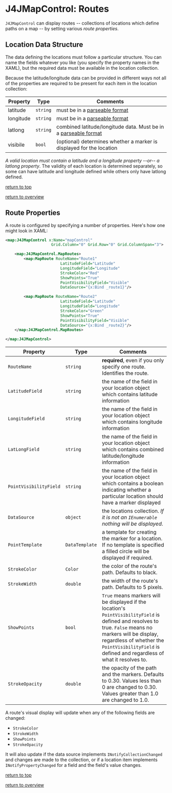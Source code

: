 # J4JMapControl: Routes

`J4JMapControl` can display routes -- collections of locations which define paths on a map -- by setting various *route properties*.

## Location Data Structure

The data defining the locations must follow a particular structure. You can name the fields whatever you like (you specify the property names in the XAML), but the required data must be available in the location collection.

Because the latitude/longitude data can be provided in different ways not all of the properties are required to be present for each item in the location collection:

|Property|Type|Comments|
|--------|----|--------|
|latitude|`string`|must be in a [parseable format](parseable-location-formats.md)|
|longitude|`string`|must be in a [parseable format](parseable-location-formats.md)|
|latlong|`string`|combined latitude/longitude data. Must be in a [parseable format](parseable-location-formats.md)|
|visibile|`bool`|(optional) determines whether a marker is displayed for the location|

*A valid location must contain a latitude and a longitude property --or-- a latlong property*. The validity of each location is determined separately, so some can have latitude and longitude defined while others only have latlong defined.

[return to top](#j4jmapcontrol-routes)

[return to overview](map-control.md#basic-usage)

## Route Properties

A route is configured by specifying a number of properties. Here's how one might look in XAML:

```xml
<map:J4JMapControl x:Name="mapControl" 
                    Grid.Column="0" Grid.Row="0" Grid.ColumnSpan="3">

    <map:J4JMapControl.MapRoutes>
        <map:MapRoute RouteName="Route1" 
                        LatitudeField="Latitude" 
                        LongitudeField="Longitude" 
                        StrokeColor="Red"
                        ShowPoints="True"
                        PointVisibilityField="Visible"
                        DataSource="{x:Bind _route1}"/>

        <map:MapRoute RouteName="Route2" 
                        LatitudeField="Latitude" 
                        LongitudeField="Longitude" 
                        StrokeColor="Green"
                        ShowPoints="True"
                        PointVisibilityField="Visible"
                        DataSource="{x:Bind _route2}"/>
    </map:J4JMapControl.MapRoutes>

</map:J4JMapControl>
```

|Property|Type|Comments|
|--------|----|--------|
|`RouteName`|`string`|**required**, even if you only specify one route. Identifies the route.|
|`LatitudeField`|`string`|the name of the field in your location object which contains latitude information|
|`LongitudeField`|`string`|the name of the field in your location object which contains longitude information|
|`LatLongField`|`string`|the name of the field in your location object which contains combined latitude/longitude information|
|`PointVisibilityField`|`string`|the name of the field in your location object which contains a boolean indicating whether a particular location should have a marker displayed|
|`DataSource`|`object`|the locations collection. *If it is not an `IEnumerable` nothing will be displayed*.|
|`PointTemplate`|`DataTemplate`|a template for creating the marker for a location. If no template is specified a filled circle will be displayed if required.|
|`StrokeColor`|`Color`|the color of the route's path. Defaults to black.|
|`StrokeWidth`|`double`|the width of the route's path. Defaults to 5 pixels.|
|`ShowPoints`|`bool`|`True` means markers will be displayed if the location's `PointVisibilityField` is defined and resolves to true. `False` means no markers will be display, regardless of whether the `PointVisibilityField` is defined and regardless of what it resolves to.|
|`StrokeOpacity`|`double`|the opacity of the path and the markers. Defaults to 0.30. Values less than 0 are changed to 0.30. Values greater than 1.0 are changed to 1.0.|

A route's visual display will update when any of the following fields are changed:

- `StrokeColor`
- `StrokeWidth`
- `ShowPoints`
- `StrokeOpacity`

It will also update if the data source implements `INotifyCollectionChanged` and changes are made to the collection, or if a location item implements `INotifyPropertyChanged` for a field and the field's value changes.

[return to top](#j4jmapcontrol-routes)

[return to overview](map-control.md#basic-usage)
